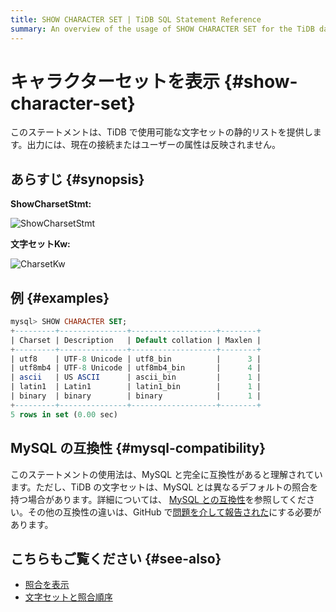 ```yaml
---
title: SHOW CHARACTER SET | TiDB SQL Statement Reference
summary: An overview of the usage of SHOW CHARACTER SET for the TiDB database.
---
```


# キャラクターセットを表示 {#show-character-set}

このステートメントは、TiDB で使用可能な文字セットの静的リストを提供します。出力には、現在の接続またはユーザーの属性は反映されません。

## あらすじ {#synopsis}

**ShowCharsetStmt:**

![ShowCharsetStmt](/media/sqlgram/ShowCharsetStmt.png)

**文字セットKw:**

![CharsetKw](/media/sqlgram/CharsetKw.png)

## 例 {#examples}

```sql
mysql> SHOW CHARACTER SET;
+---------+---------------+-------------------+--------+
| Charset | Description   | Default collation | Maxlen |
+---------+---------------+-------------------+--------+
| utf8    | UTF-8 Unicode | utf8_bin          |      3 |
| utf8mb4 | UTF-8 Unicode | utf8mb4_bin       |      4 |
| ascii   | US ASCII      | ascii_bin         |      1 |
| latin1  | Latin1        | latin1_bin        |      1 |
| binary  | binary        | binary            |      1 |
+---------+---------------+-------------------+--------+
5 rows in set (0.00 sec)
```

## MySQL の互換性 {#mysql-compatibility}

このステートメントの使用法は、MySQL と完全に互換性があると理解されています。ただし、TiDB の文字セットは、MySQL とは異なるデフォルトの照合を持つ場合があります。詳細については、 [MySQL との互換性](/mysql-compatibility.md)を参照してください。その他の互換性の違いは、GitHub で[問題を介して報告された](https://github.com/pingcap/tidb/issues/new/choose)にする必要があります。

## こちらもご覧ください {#see-also}

-   [照合を表示](/sql-statements/sql-statement-show-collation.md)
-   [文字セットと照合順序](/character-set-and-collation.md)
